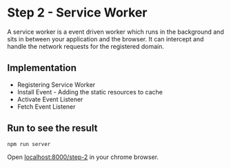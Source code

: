 # Step 2 - Service Worker

A service worker is a event driven worker which runs in the background and sits in between your application and the browser. It can intercept and handle the network requests for the registered domain.

## Implementation

- Registering Service Worker
- Install Event - Adding the static resources to cache
- Activate Event Listener
- Fetch Event Listener

## Run to see the result

```bash
npm run server
```

Open [localhost:8000/step-2](http://localhost:8000/step-2) in your chrome browser.
